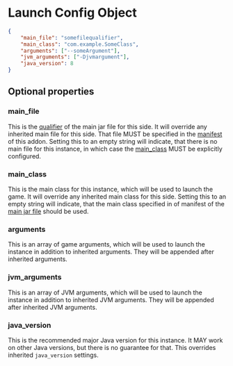 # Launch Config Object

```json
{
    "main_file": "somefilequalifier",
    "main_class": "com.example.SomeClass",
    "arguments": ["--someArgument"],
    "jvm_arguments": ["-Djvmargument"],
    "java_version": 8
}
```

## Optional properties

### main_file

This is the [qualifier](./file.md#qualifier) of the main jar file for
this side. It will override any inherited main file for this side.
That file MUST be specified in the [manifest](./manifest.md) of this
addon. Setting this to an empty string will indicate, that
there is no main file for this instance, in which case the 
[main_class](#main_class) MUST be explicitly configured. 

### main_class

This is the main class for this instance, which will be used to launch
the game. It will override any inherited main class for this side. 
Setting this to an empty string will indicate, that the main class
specified in of manifest of the [main jar file](#main_file) should be used.

### arguments

This is an array of game arguments, which will be used to launch the instance
in addition to inherited arguments. They will be appended after inherited 
arguments.

### jvm_arguments

This is an array of JVM arguments, which will be used to launch the instance
in addition to inherited JVM arguments. They will be appended after inherited 
JVM arguments.

### java_version

This is the recommended major Java version for this instance. It MAY work on other
Java versions, but there is no guarantee for that. This overrides inherited `java_version`
settings.